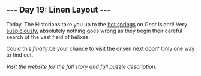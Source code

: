 ## --- Day 19: Linen Layout ---
Today, The Historians take you up to the [hot springs](/2023/day/12) on Gear Island! Very [suspiciously](https://www.youtube.com/watch?v=ekL881PJMjI), absolutely nothing goes wrong as they begin their careful search of the vast field of helixes.

Could this <em>finally</em> be your chance to visit the [onsen](https://en.wikipedia.org/wiki/Onsen) next door? Only one way to find out.

_Visit the website for the full story and [full puzzle](https://adventofcode.com/2024/day/19) description._
